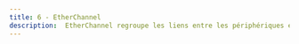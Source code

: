 ```yaml
---
title: 6 - EtherChannel
description:  EtherChannel regroupe les liens entre les périphériques en lots. Ces lots incluent des liens redondants. STP peut bloquer l'un de ces liens, mais il ne les bloquera pas tous. Avec EtherChannel, votre réseau peut avoir une redondance, une prévention des boucles (loop) et une bande passante accrue.
---
```


